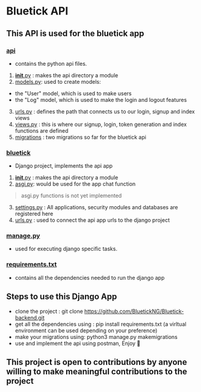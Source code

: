 # Bluetick API
## This API is used for the bluetick app

### [api](/api)
- contains the python api files.
1. [__init__.py](/api/__init__.py) : makes the api directory a module
2. [models.py](/api/models.py): used to create models:
  - the "User" model, which is used to make users
  - the "Log" model, which is used to make the login and logout features
3. [urls.py](/api/urls.py) : defines the path that connects us to our login, signup and index views
4. [views.py](/api/views.py) : this is where our signup, login, token generation and index functions are defined
5. [migrations](/api/migrations) : two migrations so far for the bluetick api

### [bluetick](/bluetick)
- Django project, implements the api app
1. [__init__.py](/bluetick/__init__.py) : makes the api directory a module
2. [asgi.py](/bluetick/asgi.p): would be used for the app chat function
> asgi.py functions is not yet implemented
3. [settings.py](/bluetick/settings.py) : All applications, security modules and databases are registered here
4. [urls.py](/bluetick/urls.py) : used to connect the api app urls to the django project

### [manage.py](/manage.py) 
- used for executing django specific tasks.

### [requirements.txt](/requirements.txt) 
- contains all the dependencies needed to run the django app 

## Steps to use this Django App
- clone the project : git clone https://github.com/BluetickNG/Bluetick-backend.git
- get all the dependencies using : pip install requirements.txt (a virltual environment can be used depending on your preference)
- make your migrations using: python3 manage.py makemigrations 
- use and implement the api using postman, Enjoy :tada:

## This project is open to contributions by anyone willing to make meaningful contributions to the project


